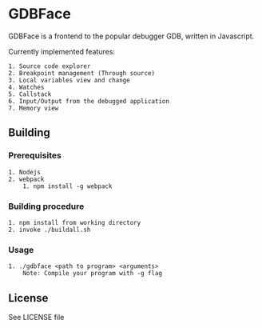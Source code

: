 # GDBFace

GDBFace is a frontend to the popular debugger GDB, written in Javascript.

Currently implemented features:

	1. Source code explorer
	2. Breakpoint management (Through source)
	3. Local variables view and change
	4. Watches
	5. Callstack
	6. Input/Output from the debugged application
	7. Memory view 

## Building

### Prerequisites

	1. Nodejs
	2. webpack
		1. npm install -g webpack

### Building procedure

	1. npm install from working directory
	2. invoke ./buildall.sh

### Usage

	1. ./gdbface <path to program> <arguments>
		Note: Compile your program with -g flag
		
## License

See LICENSE file

